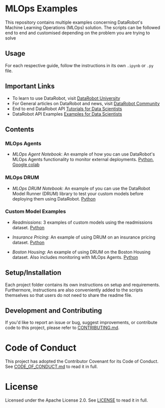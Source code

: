# MLOps Examples

This repository contains multiple examples concerning DataRobot's Machine Learning Operations (MLOps) solution. The scripts can be followed end to end and customised depending on the problem you are trying to solve

## Usage

For each respective guide, follow the instructions in its own `.ipynb` or `.py` file.

## Important Links

- To learn to use DataRobot, visit [DataRobot University](https://university.datarobot.com/)
- For General articles on DataRobot and news, visit [DataRobot Community](https://community.datarobot.com/)
- End to end DataRobot API [Tutorials for Data Scientists](https://github.com/datarobot-community/tutorials-for-data-scientists)
- DataRobot API Examples [Examples for Data Scientists](https://github.com/datarobot-community/examples-for-data-scientists)

## Contents

### MLOps Agents
- *MLOps Agent Notebook*: An example of how you can use DataRobot's MLOps Agents functionality to monitor external deployments. [Python](https://github.com/datarobot-community/mlops-examples/tree/master/MLOps%20Agent), [Google colab](https://colab.research.google.com/drive/1fS_sy2L96PsHHpSJRGst2ZzNILyIWAbb?usp=sharing#scrollTo=4MHiEsQX8dTP)

### MLOps DRUM
- *MLOps DRUM Notebook*: An example of you can use the DataRobot Model Runner (DRUM) library to test your custom models before deploying them using DataRobot. [Python](https://github.com/datarobot-community/mlops-examples/tree/master/MLOps%20DRUM)

### Custom Model Examples
- *Readmissions*: 3 examples of custom models  using the readmissions dataset. [Python](https://github.com/datarobot-community/mlops-examples/tree/master/Custom%20Models%20Examples/Readmissions)

- *Insurance Pricing*: An example of using DRUM on an insurance pricing dataset. [Python](https://github.com/datarobot-community/mlops-examples/tree/master/Custom%20Model%20Examples/Insurance%20Pricing)

- *Boston Housing*: An example of using DRUM on the Boston Housing dataset. Also includes monitoring with MLOps Agents. [Python](https://github.com/datarobot-community/mlops-examples/tree/master/Custom%20Model%20Examples/Boston%20Housing)

## Setup/Installation

Each project folder contains its own instructions on setup and requirements. Furthermore, instructions are also conveniently added to the scripts themselves so that users do not need to share the readme file.

## Development and Contributing

If you'd like to report an issue or bug, suggest improvements, or contribute code to this project, please refer to [CONTRIBUTING.md](CONTRIBUTING.md).


# Code of Conduct

This project has adopted the Contributor Covenant for its Code of Conduct. 
See [CODE_OF_CONDUCT.md](CODE_OF_CONDUCT.md) to read it in full.

# License

Licensed under the Apache License 2.0. 
See [LICENSE](LICENSE) to read it in full.


